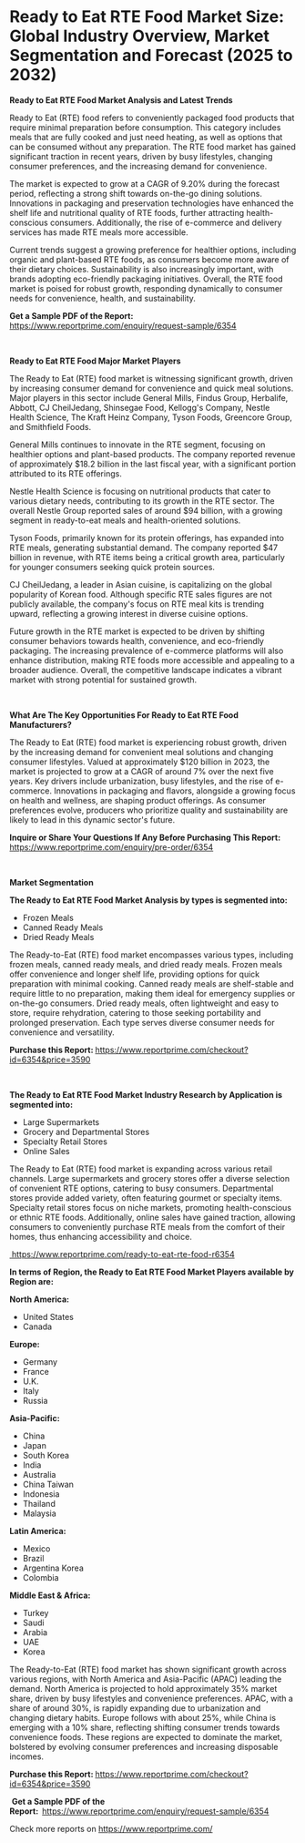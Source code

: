 <p><h1>Ready to Eat RTE Food Market Size: Global Industry Overview, Market Segmentation and Forecast (2025 to 2032)</h1></p><p><strong>Ready to Eat RTE Food Market Analysis and Latest Trends</strong></p>
<p><p>Ready to Eat (RTE) food refers to conveniently packaged food products that require minimal preparation before consumption. This category includes meals that are fully cooked and just need heating, as well as options that can be consumed without any preparation. The RTE food market has gained significant traction in recent years, driven by busy lifestyles, changing consumer preferences, and the increasing demand for convenience.</p><p>The market is expected to grow at a CAGR of 9.20% during the forecast period, reflecting a strong shift towards on-the-go dining solutions. Innovations in packaging and preservation technologies have enhanced the shelf life and nutritional quality of RTE foods, further attracting health-conscious consumers. Additionally, the rise of e-commerce and delivery services has made RTE meals more accessible.</p><p>Current trends suggest a growing preference for healthier options, including organic and plant-based RTE foods, as consumers become more aware of their dietary choices. Sustainability is also increasingly important, with brands adopting eco-friendly packaging initiatives. Overall, the RTE food market is poised for robust growth, responding dynamically to consumer needs for convenience, health, and sustainability.</p></p>
<p><strong>Get a Sample PDF of the Report:&nbsp;</strong> <a href="https://www.reportprime.com/enquiry/request-sample/6354?utm_campaign=3275&utm_medium=2&utm_source=Github&utm_content=ia&utm_term=19032025&utm_id=ready-to-eat-rte-food">https://www.reportprime.com/enquiry/request-sample/6354</a></p>
<p>&nbsp;</p>
<p><strong>Ready to Eat RTE Food Major Market Players</strong></p>
<p><p>The Ready to Eat (RTE) food market is witnessing significant growth, driven by increasing consumer demand for convenience and quick meal solutions. Major players in this sector include General Mills, Findus Group, Herbalife, Abbott, CJ CheilJedang, Shinsegae Food, Kellogg's Company, Nestle Health Science, The Kraft Heinz Company, Tyson Foods, Greencore Group, and Smithfield Foods.</p><p>General Mills continues to innovate in the RTE segment, focusing on healthier options and plant-based products. The company reported revenue of approximately $18.2 billion in the last fiscal year, with a significant portion attributed to its RTE offerings.</p><p>Nestle Health Science is focusing on nutritional products that cater to various dietary needs, contributing to its growth in the RTE sector. The overall Nestle Group reported sales of around $94 billion, with a growing segment in ready-to-eat meals and health-oriented solutions.</p><p>Tyson Foods, primarily known for its protein offerings, has expanded into RTE meals, generating substantial demand. The company reported $47 billion in revenue, with RTE items being a critical growth area, particularly for younger consumers seeking quick protein sources.</p><p>CJ CheilJedang, a leader in Asian cuisine, is capitalizing on the global popularity of Korean food. Although specific RTE sales figures are not publicly available, the company's focus on RTE meal kits is trending upward, reflecting a growing interest in diverse cuisine options.</p><p>Future growth in the RTE market is expected to be driven by shifting consumer behaviors towards health, convenience, and eco-friendly packaging. The increasing prevalence of e-commerce platforms will also enhance distribution, making RTE foods more accessible and appealing to a broader audience. Overall, the competitive landscape indicates a vibrant market with strong potential for sustained growth.</p></p>
<p>&nbsp;</p>
<p><strong>What Are The Key Opportunities For Ready to Eat RTE Food Manufacturers?</strong></p>
<p><p>The Ready to Eat (RTE) food market is experiencing robust growth, driven by the increasing demand for convenient meal solutions and changing consumer lifestyles. Valued at approximately $120 billion in 2023, the market is projected to grow at a CAGR of around 7% over the next five years. Key drivers include urbanization, busy lifestyles, and the rise of e-commerce. Innovations in packaging and flavors, alongside a growing focus on health and wellness, are shaping product offerings. As consumer preferences evolve, producers who prioritize quality and sustainability are likely to lead in this dynamic sector's future.</p></p>
<p><strong>Inquire or Share Your Questions If Any Before Purchasing This Report:</strong> <a href="https://www.reportprime.com/enquiry/pre-order/6354?utm_campaign=3275&utm_medium=2&utm_source=Github&utm_content=ia&utm_term=19032025&utm_id=ready-to-eat-rte-food">https://www.reportprime.com/enquiry/pre-order/6354</a></p>
<p>&nbsp;</p>
<p><strong>Market Segmentation</strong></p>
<p><strong>The Ready to Eat RTE Food Market Analysis by types is segmented into:</strong></p>
<p><ul><li>Frozen Meals</li><li>Canned Ready Meals</li><li>Dried Ready Meals</li></ul></p>
<p><p>The Ready-to-Eat (RTE) food market encompasses various types, including frozen meals, canned ready meals, and dried ready meals. Frozen meals offer convenience and longer shelf life, providing options for quick preparation with minimal cooking. Canned ready meals are shelf-stable and require little to no preparation, making them ideal for emergency supplies or on-the-go consumers. Dried ready meals, often lightweight and easy to store, require rehydration, catering to those seeking portability and prolonged preservation. Each type serves diverse consumer needs for convenience and versatility.</p></p>
<p><strong>Purchase this Report:&nbsp;</strong><a href="https://www.reportprime.com/checkout?id=6354&price=3590&utm_campaign=3275&utm_medium=2&utm_source=Github&utm_content=ia&utm_term=19032025&utm_id=ready-to-eat-rte-food">https://www.reportprime.com/checkout?id=6354&price=3590</a></p>
<p>&nbsp;</p>
<p><strong>The Ready to Eat RTE Food Market Industry Research by Application is segmented into:</strong></p>
<p><ul><li>Large Supermarkets</li><li>Grocery and Departmental Stores</li><li>Specialty Retail Stores</li><li>Online Sales</li></ul></p>
<p><p>The Ready to Eat (RTE) food market is expanding across various retail channels. Large supermarkets and grocery stores offer a diverse selection of convenient RTE options, catering to busy consumers. Departmental stores provide added variety, often featuring gourmet or specialty items. Specialty retail stores focus on niche markets, promoting health-conscious or ethnic RTE foods. Additionally, online sales have gained traction, allowing consumers to conveniently purchase RTE meals from the comfort of their homes, thus enhancing accessibility and choice.</p></p>
<p><a href="https://www.reportprime.com/ready-to-eat-rte-food-r6354?utm_campaign=3275&utm_medium=2&utm_source=Github&utm_content=ia&utm_term=19032025&utm_id=ready-to-eat-rte-food">&nbsp;https://www.reportprime.com/ready-to-eat-rte-food-r6354</a></p>
<p><strong>In terms of Region, the Ready to Eat RTE Food Market Players available by Region are:</strong></p>
<p>
    <p> <strong> North America: </strong>
        <ul>
            <li>United States</li>
            <li>Canada</li>
        </ul>
        </p> 
    <p> <strong> Europe: </strong>
        <ul>
            <li>Germany</li>
            <li>France</li>
            <li>U.K.</li>
            <li>Italy</li>
            <li>Russia</li>
        </ul>
        </p> 
    <p> <strong> Asia-Pacific: </strong>
        <ul>
            <li>China</li>
            <li>Japan</li>
            <li>South Korea</li>
            <li>India</li>
            <li>Australia</li>
            <li>China Taiwan</li>
            <li>Indonesia</li>
            <li>Thailand</li>
            <li>Malaysia</li>
        </ul>
        </p> 
    <p> <strong> Latin America: </strong>
        <ul>
            <li>Mexico</li>
            <li>Brazil</li>
            <li>Argentina Korea</li>
            <li>Colombia</li>
        </ul>
        </p> 
    <p> <strong> Middle East & Africa: </strong>
        <ul>
            <li>Turkey</li>
            <li>Saudi</li>
            <li>Arabia</li>
            <li>UAE</li>
            <li>Korea</li>
        </ul>
    </p>
    </p>
<p><p>The Ready-to-Eat (RTE) food market has shown significant growth across various regions, with North America and Asia-Pacific (APAC) leading the demand. North America is projected to hold approximately 35% market share, driven by busy lifestyles and convenience preferences. APAC, with a share of around 30%, is rapidly expanding due to urbanization and changing dietary habits. Europe follows with about 25%, while China is emerging with a 10% share, reflecting shifting consumer trends towards convenience foods. These regions are expected to dominate the market, bolstered by evolving consumer preferences and increasing disposable incomes.</p></p>
<p><strong>Purchase this Report: </strong><a href="https://www.reportprime.com/checkout?id=6354&price=3590&utm_campaign=3275&utm_medium=2&utm_source=Github&utm_content=ia&utm_term=19032025&utm_id=ready-to-eat-rte-food">https://www.reportprime.com/checkout?id=6354&price=3590</a></p>
<p>&nbsp;<strong>Get a Sample PDF of the Report:&nbsp;&nbsp;</strong><a href="https://www.reportprime.com/enquiry/request-sample/6354?utm_campaign=3275&utm_medium=2&utm_source=Github&utm_content=ia&utm_term=19032025&utm_id=ready-to-eat-rte-food">https://www.reportprime.com/enquiry/request-sample/6354</a></p>
<p><strong></strong></p>
<p>Check more reports on <a href="https://www.reportprime.com/?utm_campaign=3275&utm_medium=2&utm_source=Github&utm_content=ia&utm_term=19032025&utm_id=ready-to-eat-rte-food">https://www.reportprime.com/</a></p>